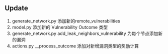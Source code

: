 ## Update

1. generate_network.py 添加新的remote_vulnerabilities
2. model.py 添加新的 Vulnerability Outcome 类型
3. generate_network.py add_leak_neighbors_vulnerability 为每个节点添加新的漏洞
4. actions.py __process_outcome 添加对新增漏洞类型的奖励计算
